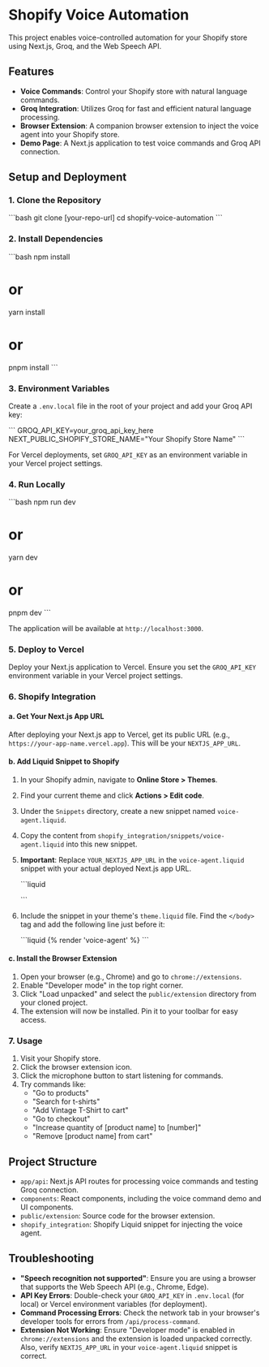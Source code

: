 # Shopify Voice Automation

This project enables voice-controlled automation for your Shopify store using Next.js, Groq, and the Web Speech API.

## Features

-   **Voice Commands**: Control your Shopify store with natural language commands.
-   **Groq Integration**: Utilizes Groq for fast and efficient natural language processing.
-   **Browser Extension**: A companion browser extension to inject the voice agent into your Shopify store.
-   **Demo Page**: A Next.js application to test voice commands and Groq API connection.

## Setup and Deployment

### 1. Clone the Repository

\`\`\`bash
git clone [your-repo-url]
cd shopify-voice-automation
\`\`\`

### 2. Install Dependencies

\`\`\`bash
npm install
# or
yarn install
# or
pnpm install
\`\`\`

### 3. Environment Variables

Create a `.env.local` file in the root of your project and add your Groq API key:

\`\`\`
GROQ_API_KEY=your_groq_api_key_here
NEXT_PUBLIC_SHOPIFY_STORE_NAME="Your Shopify Store Name"
\`\`\`

For Vercel deployments, set `GROQ_API_KEY` as an environment variable in your Vercel project settings.

### 4. Run Locally

\`\`\`bash
npm run dev
# or
yarn dev
# or
pnpm dev
\`\`\`

The application will be available at `http://localhost:3000`.

### 5. Deploy to Vercel

Deploy your Next.js application to Vercel. Ensure you set the `GROQ_API_KEY` environment variable in your Vercel project settings.

### 6. Shopify Integration

#### a. Get Your Next.js App URL

After deploying your Next.js app to Vercel, get its public URL (e.g., `https://your-app-name.vercel.app`). This will be your `NEXTJS_APP_URL`.

#### b. Add Liquid Snippet to Shopify

1.  In your Shopify admin, navigate to **Online Store > Themes**.
2.  Find your current theme and click **Actions > Edit code**.
3.  Under the `Snippets` directory, create a new snippet named `voice-agent.liquid`.
4.  Copy the content from `shopify_integration/snippets/voice-agent.liquid` into this new snippet.
5.  **Important**: Replace `YOUR_NEXTJS_APP_URL` in the `voice-agent.liquid` snippet with your actual deployed Next.js app URL.

    \`\`\`liquid
    <script>
      window.NEXTJS_APP_URL = "YOUR_NEXTJS_APP_URL"; // e.g., "https://your-app-name.vercel.app"
    </script>
    \`\`\`

6.  Include the snippet in your theme's `theme.liquid` file. Find the `</body>` tag and add the following line just before it:

    \`\`\`liquid
    {% render 'voice-agent' %}
    \`\`\`

#### c. Install the Browser Extension

1.  Open your browser (e.g., Chrome) and go to `chrome://extensions`.
2.  Enable "Developer mode" in the top right corner.
3.  Click "Load unpacked" and select the `public/extension` directory from your cloned project.
4.  The extension will now be installed. Pin it to your toolbar for easy access.

### 7. Usage

1.  Visit your Shopify store.
2.  Click the browser extension icon.
3.  Click the microphone button to start listening for commands.
4.  Try commands like:
    -   "Go to products"
    -   "Search for t-shirts"
    -   "Add Vintage T-Shirt to cart"
    -   "Go to checkout"
    -   "Increase quantity of [product name] to [number]"
    -   "Remove [product name] from cart"

## Project Structure

-   `app/api`: Next.js API routes for processing voice commands and testing Groq connection.
-   `components`: React components, including the voice command demo and UI components.
-   `public/extension`: Source code for the browser extension.
-   `shopify_integration`: Shopify Liquid snippet for injecting the voice agent.

## Troubleshooting

-   **"Speech recognition not supported"**: Ensure you are using a browser that supports the Web Speech API (e.g., Chrome, Edge).
-   **API Key Errors**: Double-check your `GROQ_API_KEY` in `.env.local` (for local) or Vercel environment variables (for deployment).
-   **Command Processing Errors**: Check the network tab in your browser's developer tools for errors from `/api/process-command`.
-   **Extension Not Working**: Ensure "Developer mode" is enabled in `chrome://extensions` and the extension is loaded unpacked correctly. Also, verify `NEXTJS_APP_URL` in your `voice-agent.liquid` snippet is correct.
